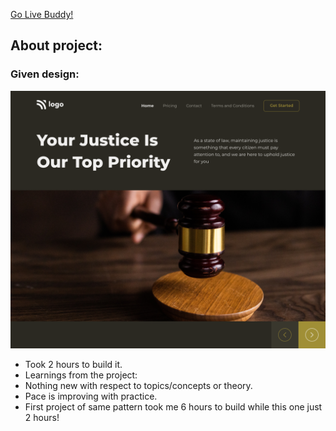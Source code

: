 [Go Live Buddy!](https://tushar-ojha-law-home-page.netlify.app)

## About project:

### Given design:
![Design Image](/Design.png "Design Title")

- Took 2 hours to build it.
 - Learnings from the project:
 - Nothing new with respect to topics/concepts or theory. 
 - Pace is improving with practice. 
 - First project of same pattern took me 6 hours to build while this one just 2 hours!
